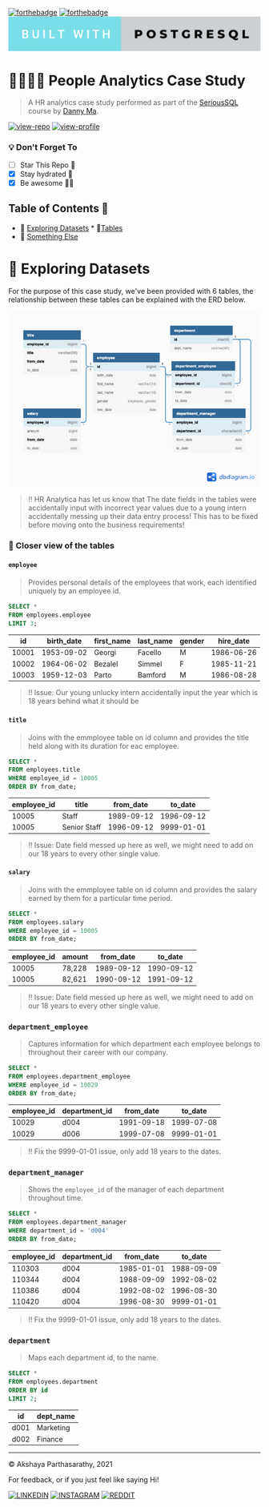 [![forthebadge](https://forthebadge.com/images/badges/contains-technical-debt.svg)](https://forthebadge.com) [![forthebadge](https://forthebadge.com/images/badges/powered-by-coffee.svg)](https://forthebadge.com) [![forthebadge](https://github.com/iaks23/People-Analytics-Case-Study/blob/main/img/built-with-postgresql.svg)](https://forthebadge.com)

# 👨‍👩‍👧‍👦 People Analytics Case Study

> A HR analytics case study performed as part of the [SeriousSQL](https://www.datawithdanny.com) course by [Danny Ma](https://www.linkedin.com/in/datawithdanny/).

[![view-repo](https://img.shields.io/badge/View-Repo-blueviolet)](https://github.com/iaks23?tab=repositories)
[![view-profile](https://img.shields.io/badge/Go%20To-Profile-orange)](https://github.com/iaks23)

### 💡 Don't Forget To
 
- [ ] Star This Repo 🌟
- [x] Stay hydrated 🥤
- [x] Be awesome 💃🏻

## Table of Contents 📖
* 📂 [Exploring Datasets](#datasets)
      * 🔭[Tables](#tables)
* 🌟 [Something Else](#whatevs)






# 📁 Exploring Datasets <a name='datasets'> </a>

For the purpose of this case study, we've been provided with 6 tables, the relationship between these tables can be explained with the ERD below.

![ERD](https://github.com/iaks23/People-Analytics-Case-Study/blob/main/img/ERD.png)

> ‼️ HR Analytica has let us know that The date fields in the tables were accidentally input with incorrect year values due to a young intern accidentally messing up their data entry process! This has to be fixed before moving onto the business requirements! 

### 🔭 Closer view of the tables <a name='tables'></a>

#### `employee`

> Provides personal details of the employees that work, each identified uniquely by an employee id.

```sql
SELECT *
FROM employees.employee
LIMIT 3;
```

|id|	birth_date|	first_name|	last_name|	gender|	hire_date|
|---|---|---|---|---|---|
|10001|	1953-09-02|	Georgi|	Facello| M |1986-06-26|
|10002|	1964-06-02|	Bezalel|	Simmel|	F	|1985-11-21|
|10003|	1959-12-03|	Parto|	Bamford|	M|	1986-08-28|

> ‼️ Issue: Our young unlucky intern accidentally input the year which is 18 years behind what it should be

#### `title`

> Joins with the emmployee table on id column and provides the title held along with its duration for eac employee.

```sql
SELECT *
FROM employees.title
WHERE employee_id = 10005
ORDER BY from_date;
```
|employee_id|	title|	from_date|	to_date|
|---|---|---|---|
|10005|	Staff|	1989-09-12|	1996-09-12|
|10005|	Senior Staff|	1996-09-12|	9999-01-01|

> ‼️ Issue: Date field messed up here as well, we might need to add on our 18 years to every other single value. 

#### `salary`

> Joins with the emmployee table on id column and provides the salary earned by them for a particular time period.

```sql
SELECT *
FROM employees.salary
WHERE employee_id = 10005
ORDER BY from_date;
```
|employee_id|	amount|	from_date|	to_date|
|---|---|---|---|
|10005|	78,228|	1989-09-12|	1990-09-12|
|10005|	82,621|	1990-09-12|	1991-09-12|

> ‼️ Issue: Date field messed up here as well, we might need to add on our 18 years to every other single value. 

### `department_employee`

> Captures information for which department each employee belongs to throughout their career with our company.

```sql
SELECT *
FROM employees.department_employee
WHERE employee_id = 10029
ORDER BY from_date;
```
|employee_id| department_id|	from_date|	to_date|
|---|---|---|---|
|10029|	d004|	1991-09-18|	1999-07-08|
|10029|	d006|	1999-07-08|	9999-01-01|

> ‼️ Fix the 9999-01-01 issue, only add 18 years to the dates. 

### `department_manager`

>  Shows the `employee_id` of the manager of each department throughout time.

```sql
SELECT *
FROM employees.department_manager
WHERE department_id = 'd004'
ORDER BY from_date;
```
|employee_id| department_id|	from_date|	to_date|
|---|---|---|---|
|110303|	d004|	1985-01-01|	1988-09-09|
|110344|	d004|	1988-09-09|	1992-08-02|
|110386|	d004|	1992-08-02|	1996-08-30|
|110420|	d004|	1996-08-30|	9999-01-01|

> ‼️ Fix the 9999-01-01 issue, only add 18 years to the dates. 

### `department`

> Maps each department id, to the name. 

```sql
SELECT *
FROM employees.department
ORDER BY id
LIMIT 2;
```

|id|	dept_name|
|---|---|
|d001|	Marketing|
|d002|	Finance|












----------------------

© Akshaya Parthasarathy, 2021

For feedback, or if you just feel like saying Hi!

[![LINKEDIN](https://img.shields.io/badge/LinkedIn-0077B5?style=for-the-badge&logo=linkedin&logoColor=white)](https://www.linkedin.com/in/akshaya-parthasarathy23)
[![INSTAGRAM](https://img.shields.io/badge/Instagram-E4405F?style=for-the-badge&logo=instagram&logoColor=white)](https://www.instagram.com/aks_sarathy/)
[![REDDIT](https://img.shields.io/badge/Reddit-FF4500?style=for-the-badge&logo=reddit&logoColor=white)](https://www.reddit.com/user/longstoryshort_)


